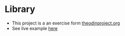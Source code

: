 # Library

- This project is a an exercise form [theodinproject.org](https://www.theodinproject.org)
- See live example [here](https://sickboydroid.github.io/Library)
